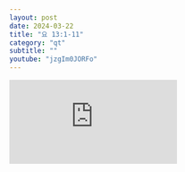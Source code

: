 ```yaml
---
layout: post
date: 2024-03-22
title: "요 13:1-11"
category: "qt"
subtitle: ""
youtube: "jzgIm0JORFo"
---
```


<div class="youtube margin-large">
    <iframe src="https://www.youtube.com/embed/jzgIm0JORFo" title="YouTube video player" frameborder="0" allow="accelerometer; autoplay; clipboard-write; encrypted-media; gyroscope; picture-in-picture; web-share" allowfullscreen></iframe>
</div>

